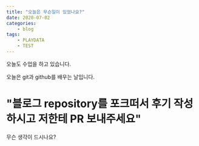 ```yaml
---
title: "오늘은 무슨일이 있었나요?"
date: 2020-07-02
categories:
    - blog
tags:
    - PLAYDATA
    - TEST
---
```


오늘도 수업을 하고 있습니다.

오늘은 git과 github를 배우는 날입니다.

# "블로그 repository를 포크떠서 후기 작성하시고 저한테 PR 보내주세요"

무슨 생각이 드시나요?